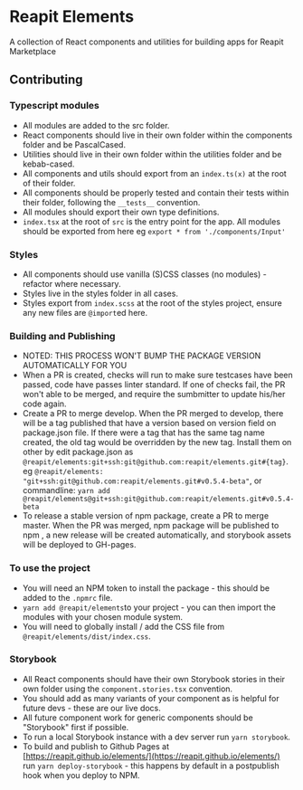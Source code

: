 # Reapit Elements

A collection of React components and utilities for building apps for Reapit Marketplace

## Contributing

### Typescript modules

* All modules are added to the src folder.
* React components should live in their own folder within the components folder and be PascalCased.
* Utilities should live in their own folder within the utilities folder and be kebab-cased.
* All components and utils should export from an `index.ts(x)` at the root of their folder.
* All components should be properly tested and contain their tests within their folder, following the `__tests__` convention.
* All modules should export their own type definitions.
* `index.tsx` at the root of `src` is the entry point for the app. All modules should be exported from here eg `export * from './components/Input'`

### Styles

* All components should use vanilla \(S\)CSS classes \(no modules\) - refactor where necessary.
* Styles live in the styles folder in all cases.
* Styles export from `index.scss` at the root of the styles project, ensure any new files are `@import`ed here.

### Building and Publishing

* NOTED: THIS PROCESS WON'T BUMP THE PACKAGE VERSION AUTOMATICALLY FOR YOU
* When a PR is created, checks will run to make sure testcases have been passed, code have passes linter standard. If one of checks fail, the PR won't able to be merged, and require the sumbmitter to update his/her code again.
* Create a PR to merge develop. When the PR merged to develop, there will be a tag published that have a version based on version field on package.json file. If there were a tag that has the same tag name created, the old tag would be overridden by the new tag. Install them on other by edit package.json as `@reapit/elements:git+ssh:git@github.com:reapit/elements.git#{tag}`. eg `@reapit/elements: "git+ssh:git@github.com:reapit/elements.git#v0.5.4-beta"`, or commandline: `yarn add @reapit/elements@git+ssh:git@github.com:reapit/elements.git#v0.5.4-beta`
* To release a stable version of npm package, create a PR to merge master. When the PR was merged, npm package will be published to npm , a new release will be created automatically, and storybook assets will be deployed to GH-pages.

### To use the project

* You will need an NPM token to install the package - this should be added to the `.npmrc` file.
* `yarn add @reapit/elements`to your project - you can then import the modules with your chosen module system.
* You will need to globally install / add the CSS file from `@reapit/elements/dist/index.css`.

### Storybook

* All React components should have their own Storybook stories in their own folder using the `component.stories.tsx` convention.
* You should add as many variants of your component as is helpful for future devs - these are our live docs.
* All future component work for generic components should be "Storybook" first if possible.
* To run a local Storybook instance with a dev server run `yarn storybook`.
* To build and publish to Github Pages at [https://reapit.github.io/elements/](https://reapit.github.io/elements/) run `yarn deploy-storybook` - this happens by default in a postpublish hook when you deploy to NPM.

